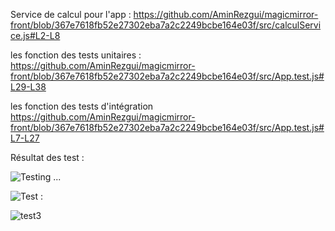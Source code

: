 Service de calcul pour l'app :
https://github.com/AminRezgui/magicmirror-front/blob/367e7618fb52e27302eba7a2c2249bcbe164e03f/src/calculService.js#L2-L8

les fonction des tests unitaires :
https://github.com/AminRezgui/magicmirror-front/blob/367e7618fb52e27302eba7a2c2249bcbe164e03f/src/App.test.js#L29-L38

les fonction des tests d'intégration
https://github.com/AminRezgui/magicmirror-front/blob/367e7618fb52e27302eba7a2c2249bcbe164e03f/src/App.test.js#L7-L27

Résultat des test :

![Testing ...](https://user-images.githubusercontent.com/98807955/172492746-30426d2b-e596-4fb6-9b59-4cbc7ea15bdc.png)

![Test : ](https://user-images.githubusercontent.com/98807955/172492941-c1097fd5-7d80-413a-82aa-4ffb2806f49b.png)

![test3](https://user-images.githubusercontent.com/98807955/172493115-2fb5d7a0-f630-409c-bc03-54efe88acdec.png)
